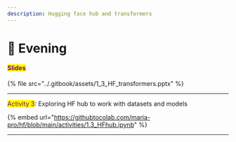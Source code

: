 ```yaml
---
description: Hugging face hub and transformers
---
```


# 🤗 Evening

#### <mark style="color:purple;">Slides</mark>

{% file src="../.gitbook/assets/1_3_HF_transformers.pptx" %}

***

<mark style="color:purple;">Activity 3</mark>:  Exploring HF hub to work with datasets and models

{% embed url="https://githubtocolab.com/maria-pro/hf/blob/main/activities/1.3_HFhub.ipynb" %}

***
